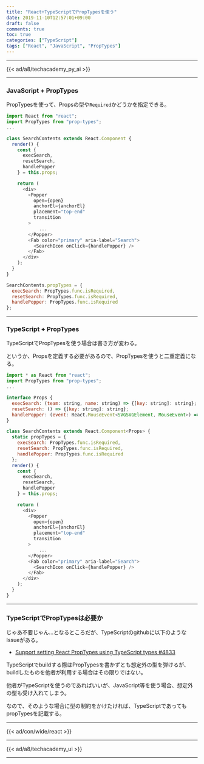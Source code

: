 ```yaml
---
title: "React+TypeScriptでPropTypesを使う"
date: 2019-11-10T12:57:01+09:00
draft: false
comments: true
toc: true
categories: ["TypeScript"]
tags: ["React", "JavaScript", "PropTypes"]
---
```


<!--more-->

---

{{< ad/a8/techacademy_py_ai >}}

---

### JavaScript + PropTypes

PropTypesを使って、Propsの型や`Required`かどうかを指定できる。

```js
import React from "react";
import PropTypes from "prop-types";
...

class SearchContents extends React.Component {
  render() {
    const {
      execSearch,
      resetSearch,
      handlePopper
    } = this.props;

    return (
      <div>
        <Popper
          open={open}
          anchorEl={anchorEl}
          placement="top-end"
          transition
        >
            ...
        </Popper>
        <Fab color="primary" aria-label="Search">
          <SearchIcon onClick={handlePopper} />
        </Fab>
      </div>
    );
  }
}

SearchContents.propTypes = {
  execSearch: PropTypes.func.isRequired,
  resetSearch: PropTypes.func.isRequired,
  handlePopper: PropTypes.func.isRequired
};
```

---

### TypeScript + PropTypes

TypeScriptでPropTypesを使う場合は書き方が変わる。

というか、Propsを定義する必要があるので、PropTypesを使うと二重定義になる。

```js
import * as React from "react";
import PropTypes from "prop-types";
...

interface Props {
  execSearch: (team: string, name: string) => {[key: string]: string};
  resetSearch: () => {[key: string]: string};
  handlePopper: (event: React.MouseEvent<SVGSVGElement, MouseEvent>) => {[key: string]: any};
}

class SearchContents extends React.Component<Props> {
  static propTypes = {
    execSearch: PropTypes.func.isRequired,
    resetSearch: PropTypes.func.isRequired,
    handlePopper: PropTypes.func.isRequired
  };
  render() {
    const {
      execSearch,
      resetSearch,
      handlePopper
    } = this.props;

    return (
      <div>
        <Popper
          open={open}
          anchorEl={anchorEl}
          placement="top-end"
          transition
        >
            ...
        </Popper>
        <Fab color="primary" aria-label="Search">
          <SearchIcon onClick={handlePopper} />
        </Fab>
      </div>
    );
  }
}
```

---

### TypeScriptでPropTypesは必要か

じゃあ不要じゃん…となるところだが、TypeScriptのgithubに以下のようなIssueがある。

- [Support setting React PropTypes using TypeScript types #4833](https://github.com/Microsoft/TypeScript/issues/4833)

TypeScriptでbuildする際はPropTypesを書かずとも想定外の型を弾けるが、buildしたものを他者が利用する場合はその限りではない。

他者がTypeScriptを使うのであればいいが、JavaScript等を使う場合、想定外の型も受け入れてしまう。

なので、そのような場合に型の制約をかけたければ、TypeScriptであってもpropTypesを記載する。

---

{{< ad/con/wide/react >}}

---

{{< ad/a8/techacademy_ui >}}

---

